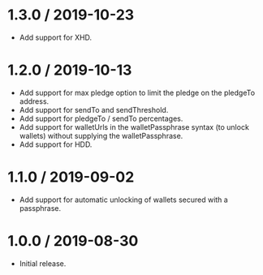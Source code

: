 1.3.0 / 2019-10-23
==================

* Add support for XHD.

1.2.0 / 2019-10-13
==================

* Add support for max pledge option to limit the pledge on the pledgeTo address.
* Add support for sendTo and sendThreshold.
* Add support for pledgeTo / sendTo percentages.
* Add support for walletUrls in the walletPassphrase syntax (to unlock wallets) without supplying the walletPassphrase.
* Add support for HDD.

1.1.0 / 2019-09-02
==================

* Add support for automatic unlocking of wallets secured with a passphrase.

1.0.0 / 2019-08-30
==================

* Initial release.
